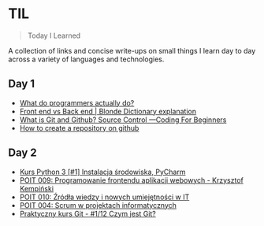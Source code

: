 # TIL
> Today I Learned

A collection of links and concise write-ups on small things I learn day to day across a variety of languages and technologies.

## Day 1

- [What do programmers actually do?](https://www.youtube.com/watch?v=FVdQETvHBoE) 
- [Front end vs Back end | Blonde Dictionary explanation](https://www.youtube.com/watch?v=NlpK0-TLrjw)
- [What is Git and Github? Source Control —Coding For Beginners](https://www.youtube.com/watch?v=3bchX_7ANQc)
- [How to create a repository on github](https://help.github.com/en/articles/create-a-repo)

## Day 2

- [Kurs Python 3 [#1] Instalacja środowiska, PyCharm](https://www.youtube.com/watch?v=NN5Pht2FRWs)
- [POIT 009: Programowanie frontendu aplikacji webowych - Krzysztof Kempiński](https://www.youtube.com/watch?v=vtn7UhAJrDU)
- [POIT 010: Źródła wiedzy i nowych umiejętności w IT](https://www.youtube.com/watch?v=r5xV34C5Bek&list=WL&index=3&t=0s)
- [POIT 004: Scrum w projektach informatycznych](https://www.youtube.com/watch?v=m0LApgEcDrg&list=WL&index=3)
- [Praktyczny kurs Git - #1/12 Czym jest Git?](https://www.youtube.com/watch?v=D6EI7EbEN4Q&t=19s)
